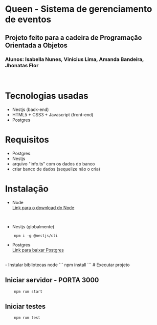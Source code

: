 # Queen - Sistema de gerenciamento de eventos
## Projeto feito para a cadeira de Programação Orientada a Objetos
### Alunos: Isabella Nunes, Vinicius Lima, Amanda Bandeira, Jhonatas Flor

<br>

# Tecnologias usadas

- Nestjs (back-end)
- HTML5 + CSS3 + Javascript (front-end)
- Postgres

# Requisitos
- Postgres
- Nestjs
- arquivo "info.ts" com os dados do banco
- criar banco de dados (sequelize não o cria)

# Instalação

- Node <br>
<a href="https://nodejs.org/pt-br/download/">Link para o download do Node </a>
<br>

- Nestjs (globalmente)
```
    npm i -g @nestjs/cli
```

- Postgres <br>
<a href="https://www.postgresql.org/download/"> Link para baixar Postgres</a>
<br>
- Instalar bibliotecas node
```
    npm install
```
# Executar projeto

## Iniciar servidor - PORTA 3000
```
    npm run start
```

## Iniciar testes
```
    npm run test
```

